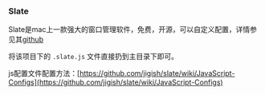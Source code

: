 ### Slate
Slate是mac上一款强大的窗口管理软件，免费，开源，可以自定义配置，详情参见其[github](https://github.com/jigish/slate)

将该项目下的 `.slate.js` 文件直接扔到主目录下即可。

js配置文件配置方法：[https://github.com/jigish/slate/wiki/JavaScript-Configs](https://github.com/jigish/slate/wiki/JavaScript-Configs)
